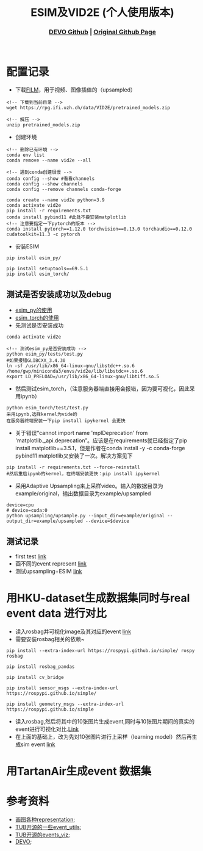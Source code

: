 [comment]: <> (# DEVO)

<!-- PROJECT LOGO -->

<p align="center">

  <h1 align="center"> ESIM及VID2E (个人使用版本)
  </h1>

[comment]: <> (  <h2 align="center">PAPER</h2>)
  <h3 align="center">
  <a href="https://github.com/KwanWaiPang/DEVO_comment">DEVO Github</a> 
  | <a href="https://github.com/uzh-rpg/rpg_vid2e">Original Github Page</a>
  </h3>
  <div align="center"></div>

<br>

# 配置记录
* 下载[FILM](https://github.com/google-research/frame-interpolation)，用于视频、图像插值的（upsampled）
~~~
<!-- 下载到当前目录 -->
wget https://rpg.ifi.uzh.ch/data/VID2E/pretrained_models.zip

<!-- 解压 -->
unzip pretrained_models.zip
~~~

* 创建环境
~~~
<!-- 删除已有环境 -->
conda env list
conda remove --name vid2e --all

<!-- 遇到conda创建很慢 -->
conda config --show #看看channels
conda config --show channels
conda config --remove channels conda-forge

conda create --name vid2e python=3.9
conda activate vid2e
pip install -r requirements.txt
conda install pybind11 #此处不要安装matplotlib
<!-- 注意要指定一下pytorch的版本 -->
conda install pytorch==1.12.0 torchvision==0.13.0 torchaudio==0.12.0 cudatoolkit=11.3 -c pytorch

~~~

* 安装ESIM
~~~
pip install esim_py/

pip install setuptools==69.5.1
pip install esim_torch/
~~~

## 测试是否安装成功以及debug
* [esim_py的使用](https://github.com/uzh-rpg/rpg_vid2e/blob/master/esim_py/README.md)
* [esim_torch的使用](https://github.com/uzh-rpg/rpg_vid2e/blob/master/esim_torch/README.md)
* 先测试是否安装成功
~~~
conda activate vid2e

<!-- 测试esim_py是否安装成功 -->
python esim_py/tests/test.py
#如果报错GLIBCXX_3.4.30
ln -sf /usr/lib/x86_64-linux-gnu/libstdc++.so.6 /home/gwp/miniconda3/envs/vid2e/lib/libstdc++.so.6
export LD_PRELOAD=/usr/lib/x86_64-linux-gnu/libtiff.so.5
~~~
* 然后测试esim_torch，（注意服务器端直接用会报错，因为要可视化，因此采用ipynb）
~~~
python esim_torch/test/test.py
采用ipynb,选择kernel为vide的
在服务器终端安装一下pip install ipykernel 会更快
~~~
* 关于错误“cannot import name 'mplDeprecation' from 'matplotlib._api.deprecation”。应该是在requirements就已经指定了pip install matplotlib==3.5.1，但是作者在conda install -y -c conda-forge pybind11 matplotlib又安装了一次。解决方案见下
~~~
pip install -r requirements.txt --force-reinstall
#然后重启ipynb的kernel，在终端安装更快：pip install ipykernel 
~~~

* 采用Adaptive Upsampling来上采样video。输入的数据目录为example/original，输出数据目录为example/upsampled
~~~
device=cpu
# device=cuda:0
python upsampling/upsample.py --input_dir=example/original --output_dir=example/upsampled --device=$device
~~~

## 测试记录
* first test [link](esim_torch/test/test.ipynb)
* 画不同的event represent [link](esim_torch/test/evaluating_event_representation.ipynb)
* 测试upsampling+ESIM [link](upsample_esim.ipynb)

# 用HKU-dataset生成数据集同时与real event data 进行对比
* 读入rosbag并可视化image及其对应的event [link](rosbag_reading/read_rosbag.ipynb)
* 需要安装rosbag相关的依赖~
~~~
pip install --extra-index-url https://rospypi.github.io/simple/ rospy rosbag

pip install rosbag_pandas

pip install cv_bridge

pip install sensor_msgs --extra-index-url https://rospypi.github.io/simple/

pip install geometry_msgs --extra-index-url https://rospypi.github.io/simple
~~~
* 读入rosbag,然后将其中的10张图片生成event,同时与10张图片期间的真实的event进行可视化对比.[Link](rosbag_reading/generate_sim_event.ipynb)
* 在上面的基础上，改为先对10张图片进行上采样（learning model）然后再生成sim event [link](rosbag_reading/upsampled_generate_sim_event.ipynb)



# 用TartanAir生成event 数据集


# 参考资料
* [画图各种representation](https://github.com/LarryDong/event_representation); 
* [TUB开源的一些event_utils](https://github.com/tub-rip/event_utils); 
* [TUB开源的events_viz](https://github.com/tub-rip/events_viz);
* [DEVO](https://github.com/KwanWaiPang/DEVO_comment);
